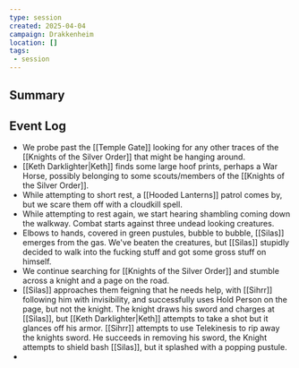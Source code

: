 ```yaml
---
type: session
created: 2025-04-04
campaign: Drakkenheim
location: []
tags:
 - session
---
```


## Summary

## Event Log

- We probe past the [[Temple Gate]] looking for any other traces of the [[Knights of the Silver Order]] that might be hanging around.
- [[Keth Darklighter|Keth]] finds some large hoof prints, perhaps a War Horse, possibly belonging to some scouts/members of the [[Knights of the Silver Order]].
- While attempting to short rest, a [[Hooded Lanterns]] patrol comes by, but we scare them off with a cloudkill spell.
- While attempting to rest again, we start hearing shambling coming down the walkway. Combat starts against three undead looking creatures.
- Elbows to hands, covered in green pustules, bubble to bubble, [[Silas]] emerges from the gas. We've beaten the creatures, but [[Silas]] stupidly decided to walk into the fucking stuff and got some gross stuff on himself.
- We continue searching for [[Knights of the Silver Order]] and stumble across a knight and a page on the road.
- [[Silas]] approaches them feigning that he needs help, with [[Sihrr]] following him with invisibility, and successfully uses Hold Person on the page, but not the knight. The knight draws his sword and charges at [[Silas]], but [[Keth Darklighter|Keth]] attempts to take a shot but it glances off his armor. [[Sihrr]] attempts to use Telekinesis to rip away the knights sword. He succeeds in removing his sword, the Knight attempts to shield bash [[Silas]], but it splashed with a popping pustule.
- 